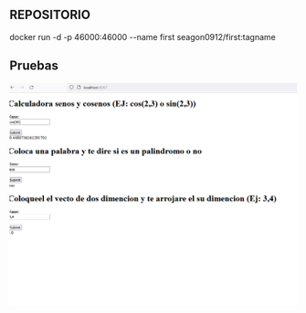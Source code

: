 ## REPOSITORIO
docker run -d -p 46000:46000 --name first seagon0912/first:tagname

## Pruebas 

![Iniciar](src/main/resources/static/p1.PNG)
